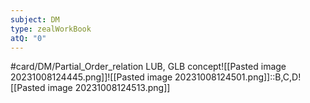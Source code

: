 ```yaml
---
subject: DM
type: zealWorkBook
atQ: "0"
---
```

#card/DM/Partial_Order_relation
LUB, GLB concept![[Pasted image 20231008124445.png]]![[Pasted image 20231008124501.png]]::B,C,D![[Pasted image 20231008124513.png]] <!--SR:!2023-11-18,16,290-->


